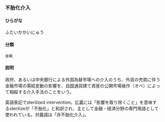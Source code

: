 <div style="display:none;">

## [あ行](securities-terms?id=あ行)
## [か行](securities-terms?id=か行)
## [さ行](securities-terms?id=さ行)
## [た行](securities-terms?id=た行)
## [な行](securities-terms?id=な行)
## [は行](securities-terms?id=は行)

</div>

### 不胎化介入

#### ひらがな

ふたいかかいにゅう

#### 分類

`金融`

#### 説明

政府、あるいは中央銀行による外国為替市場への介入のうち、外貨の売買に伴う金融市場の需給変動の影響を、自国通貨建て資産の公開市場操作（オペ）によって相殺する介入手法のことをいう。
 
英語表記でsterilized intervention。広義には「影響を取り除くこと」を意味するsterilizeが「不胎化」と和訳され、主として金融・経済分野の専門用語として使われている。対義語は「非不胎化介入」。

<div style="display:none;">

## [ま行](securities-terms?id=ま行)
## [や行](securities-terms?id=や行)
## [ら行](securities-terms?id=ら行)
## [わ行](securities-terms?id=わ行)
## [英数字・記号](securities-terms?id=英数字・記号)

</div>

